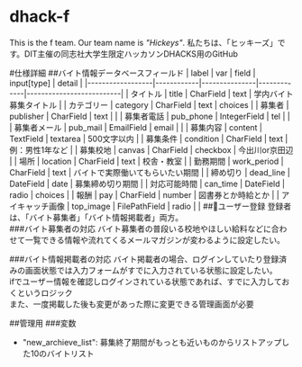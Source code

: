 # dhack-f
This is the f team. 
Our team name is *"Hickeys"*.
私たちは、「ヒッキーズ」です。DIT主催の同志社大学生限定ハッカソンDHACKS用のGitHub

#仕様詳細
##バイト情報データベースフィールド
| label            | var        | field         | input[type] | detail                   |
|------------------|------------|---------------|-------------|--------------------------|
| タイトル         | title      | CharField     | text        | 学内バイト募集タイトル   |
| カテゴリー       | category   | CharField     | text        | choices                  |
| 募集者           | publisher  | CharField     | text        |                          |
| 募集者電話       | pub_phone  | IntegerField  | tel         |                          |
| 募集者メール     | pub_mail   | EmailField    | email       |                          |
| 募集内容         | content    | TextField     | textarea    | 500文字以内              |
| 募集条件         | condition  | CharField     | text        | 例：男性1年など          |
| 募集校地         | canvas     | CharField     | checkbox    | 今出川or京田辺           |
| 場所             | location   | CharField     | text        | 校舎・教室               |
| 勤務期間         | work_period | CharField     | text        | バイトで実際働いてもらいたい期間 |
| 締め切り         | dead_line  | DateField     | date        | 募集締め切り期間         |
| 対応可能時間     | can_time   | DateField     | radio       | choices                  |
| 報酬             | pay        | CharField  | number      | 図書券とか時給とか       |
| アイキャッチ画像 | top_image  | FilePathField | radio       |                          |
##ユーザー登録
登録者は、「バイト募集者」「バイト情報掲載者」両方。  
###バイト募集者の対応
バイト募集者の普段いる校地やほしい給料などに合わせて一覧できる情報や流れてくるメールマガジンが変わるように設定したい。

###バイト情報掲載者の対応
バイト掲載者の場合、ログインしていたり登録済みの画面状態では入力フォームがすでに入力されている状態に設定したい。  
ifでユーザー情報を確認しログインされている状態であれば、すでに入力しておくというロジック  
また、一度掲載した後も変更があった際に変更できる管理画面が必要

##管理用
###変数
- "new_archieve_list": 募集終了期間がもっとも近いものからリストアップした10のバイトリスト

